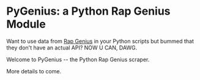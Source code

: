 # PyGenius: a Python Rap Genius Module

Want to use data from [Rap Genius](http://rapgenius.com) in your Python scripts but bummed that they don't have an actual API?  NOW U CAN, DAWG.

Welcome to PyGenius -- the Python Rap Genius scraper.

More details to come.